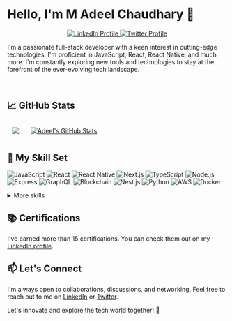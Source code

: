 <h1 >Hello, I'm M Adeel Chaudhary 👋</h1>

<p align="center">
  <a href="https://linkedin.com/in/madeelchaudhary" target="_blank">
    <img src="https://img.shields.io/badge/LinkedIn-Profile-0077B5?style=for-the-badge&logo=linkedin" alt="LinkedIn Profile">
  </a>
  <a href="https://twitter.com/madeelchaudhry" target="_blank">
    <img src="https://img.shields.io/badge/Twitter-Follow-1DA1F2?style=for-the-badge&logo=twitter" alt="Twitter Profile">
  </a>
<!--   <a href="https://madeelchaudhary.com" target="_blank">
    <img src="https://img.shields.io/badge/Website-Visit-4A90E2?style=for-the-badge&logo=wordpress" alt="Personal Website">
  </a> -->
<!--   align="center" -->
</p>

I'm a passionate full-stack developer with a keen interest in cutting-edge technologies. I'm proficient in JavaScript, React, React Native, and much more. I'm constantly exploring new tools and technologies to stay at the forefront of the ever-evolving tech landscape.

<br>

## &#x1f4c8; GitHub Stats

<a href="https://github.com/madeelchaudhary">
  <img align="center" style="margin:0.7rem" src="https://github-readme-stats.vercel.app/api/top-langs/?username=madeelchaudhary&show_icons=true&title_color=ffffff&text_color=c9cacc&icon_color=4AB197&bg_color=1A2B34&hide=html,scss" />
</a>

<a href="https://github.com/madeelchaudhary">
  <img align="center" style="margin:0.7rem" src="https://github-readme-stats.vercel.app/api?username=madeelchaudhary&show_icons=true&line_height=27&count_private=true&title_color=ffffff&text_color=c9cacc&icon_color=4AB097&bg_color=1A2B34" alt="Adeel's GitHub Stats" />
</a>

<br>

## 🔧 My Skill Set
![JavaScript](https://img.shields.io/badge/JavaScript-Expert-yellow)
![React](https://img.shields.io/badge/React-Proficient-blue)
![React Native](https://img.shields.io/badge/React%20Native-Proficient-blue)
![Next.js](https://img.shields.io/badge/Next.js-Proficient-blue)
![TypeScript](https://img.shields.io/badge/TypeScript-Proficient-blue)
![Node.js](https://img.shields.io/badge/Node.js-Proficient-blue)
![Express](https://img.shields.io/badge/Express-Proficient-blue)
![GraphQL](https://img.shields.io/badge/GraphQL-Proficient-blue)
![Blockchain](https://img.shields.io/badge/Blockchain-Enthusiast-green)
![Nest.js](https://img.shields.io/badge/Nest.js-Proficient-blue)
![Python](https://img.shields.io/badge/Python-Proficient-blue)
![AWS](https://img.shields.io/badge/AWS-Proficient-blue)
![Docker](https://img.shields.io/badge/Docker-Proficient-blue)

<details>
  <summary>More skills</summary>
  
  ![Redux](https://img.shields.io/badge/Redux-Proficient-blue)
  ![Tailwind CSS](https://img.shields.io/badge/Tailwind%20CSS-Proficient-blue)
  ![Prisma](https://img.shields.io/badge/Prisma-Proficient-blue)
  ![Jest](https://img.shields.io/badge/Jest-Proficient-blue)
  ![MySQL](https://img.shields.io/badge/MySQL-Proficient-blue)
  ![PostgreSQL](https://img.shields.io/badge/PostgreSQL-Proficient-blue)
  ![Mongoose](https://img.shields.io/badge/Mongoose-Proficient-blue)
  ![Appwrite](https://img.shields.io/badge/Appwrite-Proficient-blue)
  ![Hasura](https://img.shields.io/badge/Hasura-Proficient-blue)
  ![Strapi](https://img.shields.io/badge/Strapi-Proficient-blue)
  ![Sanity](https://img.shields.io/badge/Sanity-Proficient-blue)
</details>


## 📚 Certifications
I've earned more than 15 certifications. You can check them out on my [LinkedIn profile](https://linkedin.com/in/madeelchaudhary).

## 📫 Let's Connect
I'm always open to collaborations, discussions, and networking. Feel free to reach out to me on [LinkedIn](https://linkedin.com/in/madeelchaudhary) or [Twitter](https://twitter.com/madeelchaudhary).

Let's innovate and explore the tech world together! 🌟
